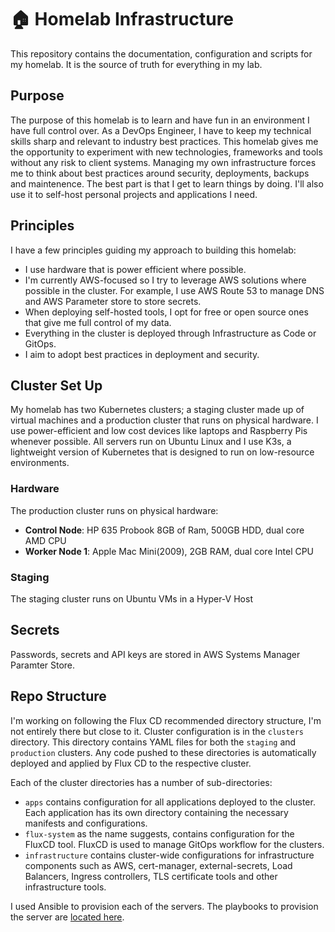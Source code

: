 # :house: Homelab Infrastructure

This repository contains the documentation, configuration and scripts for my homelab. It is the source of truth for everything in my lab.

## Purpose

The purpose of this homelab is to learn and have fun in an environment I have full control over. As a DevOps Engineer, I have to keep my technical skills sharp and relevant to industry best practices. This homelab gives me the opportunity to experiment with new technologies, frameworks and tools without any risk to client systems. Managing my own infrastructure forces me to think about best practices around security, deployments, backups and maintenence. The best part is that I get to learn things by doing. I'll also use it to self-host personal projects and applications I need.

## Principles

I have a few principles guiding my approach to building this homelab:

- I use hardware that is power efficient where possible.
- I'm currently AWS-focused so I try to leverage AWS solutions where possible in the cluster. For example, I use AWS Route 53 to manage DNS and AWS Parameter store to store secrets.
- When deploying self-hosted tools, I opt for free or open source ones that give me full control of my data.
- Everything in the cluster is deployed through Infrastructure as Code or GitOps.
- I aim to adopt best practices in deployment and security.

## Cluster Set Up

My homelab has two Kubernetes clusters; a staging cluster made up of virtual machines and a production cluster that runs on physical hardware.
I use power-efficient and low cost devices like laptops and Raspberry Pis whenever possible. All servers run on Ubuntu Linux and I use K3s, a lightweight version of Kubernetes that is designed to run on low-resource environments.

### Hardware

The production cluster runs on physical hardware:

- **Control Node**: HP 635 Probook 8GB of Ram, 500GB HDD, dual core AMD CPU
- **Worker Node 1**: Apple Mac Mini(2009), 2GB RAM, dual core Intel CPU

### Staging

The staging cluster runs on Ubuntu VMs in a Hyper-V Host

## Secrets

Passwords, secrets and API keys are stored in AWS Systems Manager Paramter Store.

## Repo Structure

I'm working on following the Flux CD recommended directory structure, I'm not entirely there but close to it. Cluster configuration is in the `clusters` directory. This directory contains YAML files for both the `staging` and `production` clusters. Any code pushed to these directories is automatically deployed and applied by Flux CD to the respective cluster.

Each of the cluster directories has a number of sub-directories:

- `apps` contains configuration for all applications deployed to the cluster. Each application has its own directory containing the necessary manifests and configurations.
- `flux-system` as the name suggests, contains configuration for the FluxCD tool. FluxCD is used to manage GitOps workflow for the clusters.
- `infrastructure` contains cluster-wide configurations for infrastructure components such as AWS, cert-manager, external-secrets, Load Balancers, Ingress controllers, TLS certificate tools and other infrastructure tools.

I used Ansible to provision each of the servers. The playbooks to provision the server are [located here]().

